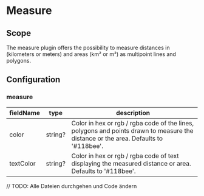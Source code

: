 # Measure

## Scope

The measure plugin offers the possibility to measure distances in (kilometers or meters) and areas (km² or m²) as multipoint lines and polygons.

## Configuration

### measure

| fieldName | type | description |
| - | - | - |
| color | string? | Color in hex or rgb / rgba code of the lines, polygons and points drawn to measure the distance or the area. Defaults to '#118bee'. |
| textColor | string? | Color in hex or rgb / rgba code of text displaying the measured distance or area. Defaults to '#118bee'. |

// TODO: Alle Dateien durchgehen und Code ändern    
